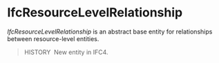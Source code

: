 IfcResourceLevelRelationship
============================

_IfcResourceLevelRelationship_ is an abstract base entity for relationships between resource-level entities.

> HISTORY&nbsp; New entity in IFC4.
